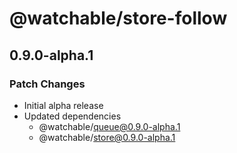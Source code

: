 # @watchable/store-follow

## 0.9.0-alpha.1

### Patch Changes

- Initial alpha release
- Updated dependencies
  - @watchable/queue@0.9.0-alpha.1
  - @watchable/store@0.9.0-alpha.1
